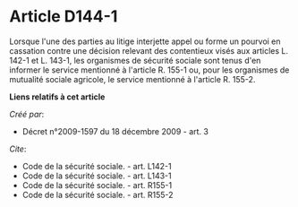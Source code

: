 # Article D144-1

Lorsque l'une des parties au litige interjette appel ou forme un pourvoi en cassation contre une décision relevant des
contentieux visés aux articles L. 142-1 et L. 143-1, les organismes de sécurité sociale sont tenus d'en informer le service
mentionné à l'article R. 155-1 ou, pour les organismes de mutualité sociale agricole, le service mentionné à l'article R.
155-2.

**Liens relatifs à cet article**

_Créé par_:

  - Décret n°2009-1597 du 18 décembre 2009 - art. 3

_Cite_:

  - Code de la sécurité sociale. - art. L142-1
  - Code de la sécurité sociale. - art. L143-1
  - Code de la sécurité sociale. - art. R155-1
  - Code de la sécurité sociale. - art. R155-2
